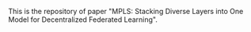 This is the repository of paper "MPLS: Stacking Diverse Layers into One Model for Decentralized Federated Learning".
